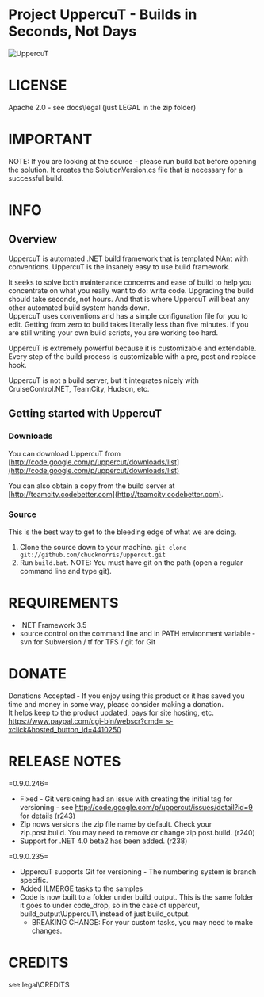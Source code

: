 Project UppercuT - Builds in Seconds, Not Days
=======

![UppercuT](http://github.com/ferventcoder/uppercut/raw/master/docs/logo/UppercuT_Logo_Small.jpg "UppercuT - insanely easy. Insanely.")

# LICENSE
Apache 2.0 - see docs\legal (just LEGAL in the zip folder)

# IMPORTANT
NOTE: If you are looking at the source - please run build.bat before opening the solution. It creates the SolutionVersion.cs file that is necessary for a successful build.

# INFO
## Overview
UppercuT is automated .NET build framework that is templated NAnt with conventions. UppercuT is the insanely easy to use build framework.  

It seeks to solve both maintenance concerns and ease of build to help you concentrate on what you really want to do: write code. Upgrading the build should take seconds, not hours. And that is where UppercuT will beat any other automated build system hands down.  
UppercuT uses conventions and has a simple configuration file for you to edit. Getting from zero to build takes literally less than five minutes. If you are still writing your own build scripts, you are working too hard.   

UppercuT is extremely powerful because it is customizable and extendable. Every step of the build process is customizable with a pre, post and replace hook.  

UppercuT is not a build server, but it integrates nicely with CruiseControl.NET, TeamCity, Hudson, etc.  

## Getting started with UppercuT
### Downloads
 You can download UppercuT from [http://code.google.com/p/uppercut/downloads/list](http://code.google.com/p/uppercut/downloads/list)

 You can also obtain a copy from the build server at [http://teamcity.codebetter.com](http://teamcity.codebetter.com).

### Source
This is the best way to get to the bleeding edge of what we are doing.

1. Clone the source down to your machine. 
  `git clone git://github.com/chucknorris/uppercut.git`
2. Run `build.bat`. NOTE: You must have git on the path (open a regular command line and type git).

 
# REQUIREMENTS
* .NET Framework 3.5 
* source control on the command line and in PATH environment variable - svn for Subversion / tf for TFS / git for Git

# DONATE
Donations Accepted - If you enjoy using this product or it has saved you time and money in some way, please consider making a donation.  
It helps keep to the product updated, pays for site hosting, etc. https://www.paypal.com/cgi-bin/webscr?cmd=_s-xclick&hosted_button_id=4410250

# RELEASE NOTES
=0.9.0.246=
* Fixed - Git versioning had an issue with creating the initial tag for versioning - see http://code.google.com/p/uppercut/issues/detail?id=9 for details (r243)
* Zip nows versions the zip file name by default. Check your zip.post.build. You may need to remove or change zip.post.build. (r240)
* Support for .NET 4.0 beta2 has been added. (r238)

=0.9.0.235=
* UppercuT supports Git for versioning - The numbering system is branch specific.
* Added ILMERGE tasks to the samples
* Code is now built to a folder under build_output. This is the same folder it goes to under code_drop, so in the case of uppercut, build_output\UppercuT\ instead of just build_output.
  * BREAKING CHANGE: For your custom tasks, you may need to make changes.

# CREDITS
see legal\CREDITS